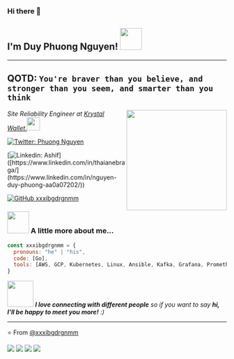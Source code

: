 ### Hi there 👋

<h2> I'm Duy Phuong Nguyen! <img src="https://media.giphy.com/media/S8kcDWOvua4l6lJ0Az/source.gif" width="50"></h2>

---
QOTD:
`You're braver than you believe, and stronger than you seem, and smarter than you think`
---

<img align='right' src="https://media.giphy.com/media/ZVik7pBtu9dNS/giphy.gif" width="230">
<p><em>Site Reliability Engineer at <a href="https://wallet.krystal.app">Krystal Wallet.</a><img src="https://media.giphy.com/media/WUlplcMpOCEmTGBtBW/giphy.gif" width="30"> 
</em></p>

[![Twitter: Phuong Nguyen](https://img.shields.io/twitter/follow/PhngNgu32733550?style=social)]([https://twitter.com/beingAshifZafar](https://twitter.com/PhngNgu32733550))

[![Linkedin: Ashif](https://img.shields.io/badge/-Nguyen%20Duy%20Phuong-blue?style=flat-square&logo=Linkedin&logoColor=white&link=[https://www.linkedin.com/in/ashif-zafar-70618434/](https://www.linkedin.com/in/nguyen-duy-phuong-aa0a07202/))]([https://www.linkedin.com/in/thaianebraga/](https://www.linkedin.com/in/nguyen-duy-phuong-aa0a07202/))

[![GitHub xxxibgdrgnmm](https://img.shields.io/github/followers/xxxibgdrgnmm?label=follow&style=social)](https://github.com/xxxibgdrgnmm)


### <img src="https://media.giphy.com/media/VgCDAzcKvsR6OM0uWg/giphy.gif" width="50"> A little more about me...  

```javascript
const xxxibgdrgnmm = {
  pronouns: "he" | "his",
  code: [Go],
  tools: [AWS, GCP, Kubernetes, Linux, Ansible, Kafka, Grafana, Prometheus],
}
```

<img src="https://media.giphy.com/media/LnQjpWaON8nhr21vNW/giphy.gif" width="60"> <em><b>I love connecting with different people</b> so if you want to say <b>hi, I'll be happy to meet you more!</b> :)</em>

 ---
 ⭐️ From [@xxxibgdrgnmm](https://github.com/xxxibgdrgnmm)
 
 
![](https://raw.githubusercontent.com/xxxibgdrgnmm/github-stats/master/generated/overview.svg#gh-dark-mode-only)
![](https://raw.githubusercontent.com/xxxibgdrgnmm/github-stats/master/generated/overview.svg#gh-light-mode-only)
![](https://raw.githubusercontent.com/xxxibgdrgnmm/github-stats/master/generated/languages.svg#gh-dark-mode-only)
![](https://raw.githubusercontent.com/xxxibgdrgnmm/github-stats/master/generated/languages.svg#gh-light-mode-only)
